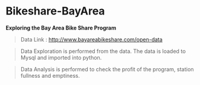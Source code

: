 # Bikeshare-BayArea

**Exploring the Bay Area Bike Share Program**

> Data Link : http://www.bayareabikeshare.com/open-data

> Data Exploration is performed from the data. The data is loaded to Mysql and imported into python.

> Data Analysis is performed to check the profit of the program, station fullness and emptiness.
